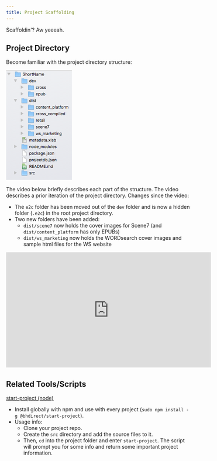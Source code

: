 ```yaml
---
title: Project Scaffolding
---
```


Scaffoldin'? Aw yeeeah.

## Project Directory

Become familiar with the project directory structure:

![Screen shot of our project directory structure.](../assets/images/project-dir.png)

The video below briefly describes each part of the structure. The video describes a prior iteration of the project directory. Changes since the video:
* The `e2c` folder has been moved out of the `dev` folder and is now a hidden folder (`.e2c`) in the root project directory.
* Two new folders have been added:
  * `dist/scene7` now holds the cover images for Scene7 (and `dist/content_platform` has only EPUBs)
  * `dist/ws_marketing` now holds the WORDsearch cover images and sample html files for the WS website


<iframe width="560" height="315" src="https://www.youtube.com/embed/lT9YCsChMSM" frameborder="0" allowfullscreen></iframe>

## Related Tools/Scripts

[start-project (node)](https://github.com/bhdirect-ebooks/start-project)

* Install globally with npm and use with every project (`sudo npm install -g @bhdirect/start-project`).
* Usage info:
  * Clone your project repo.
  * Create the `src` directory and add the source files to it.
  * Then, `cd` into the project folder and enter `start-project`. The script will prompt you for some info and return some important project information.
